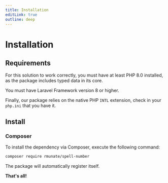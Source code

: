 ```yaml
---
title: Installation
editLink: true
outline: deep
---
```


# Installation

## Requirements

For this solution to work correctly, you must have at least PHP 8.0 installed, as the package includes typed data in its core.

You must have Laravel Framework version 8 or higher.

Finally, our package relies on the native PHP `INTL` extension, check in your `php.ini` that you have it.

## Install

### Composer

To install the dependency via Composer, execute the following command:

``` bash
composer require rmunate/spell-number
```

The package will automatically register itself.

**That's all!**
